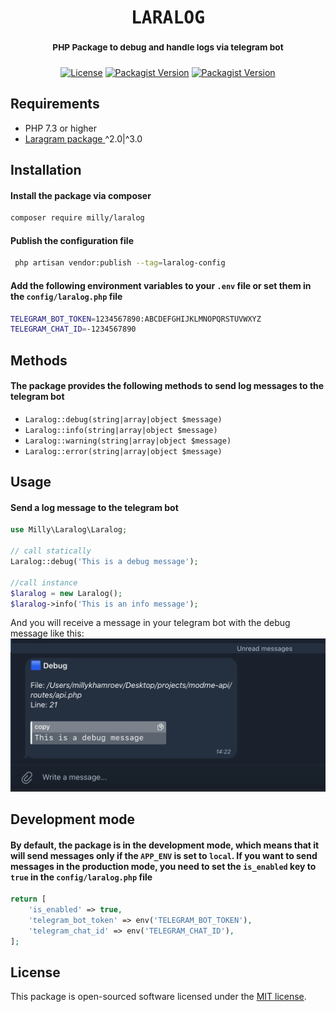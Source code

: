 <h1 align='center'><samp>LARALOG</samp></h1>
<h3 align='center'>
    <sup align='center'>PHP Package to debug and handle logs via telegram bot</sup>

[//]: # (    <h6 align="center"><a href="">Check it out how easily you can send me a message</a></h6>)
</h3>
<p align='center'>
  <a href='https://github.com/Mirmuxsin/laralog/blob/master/license'><img alt="License" src="https://img.shields.io/github/license/mirmuxsin/laragram?color=%23fefefe&logo=github&logoColor=%23fefefe&style=flat-square"></a>
  <a href='https://packagist.org/packages/milly/laralog'><img alt="Packagist Version" src="https://img.shields.io/packagist/v/milly/laragram?color=%23fefefe&label=Laragram&logo=packagist&logoColor=%23fefefe&style=flat-square"></a>
  <a href='https://www.patreon.com/millykhamroev'><img alt="Packagist Version" src="https://img.shields.io/badge/Buy%20me%20a-coffee-%23fefefe?style=flat-square&logo=patreon&logoColor=%23fefefe"></a>
</p>

## Requirements
- PHP 7.3 or higher
- <a href="https://github.com/Mirmuxsin/laragram">Laragram package </a> ^2.0|^3.0

## Installation
#### Install the package via composer
```bash
composer require milly/laralog
```
#### Publish the configuration file
```bash
 php artisan vendor:publish --tag=laralog-config
```
#### Add the following environment variables to your `.env` file or set them in the `config/laralog.php` file
```bash
TELEGRAM_BOT_TOKEN=1234567890:ABCDEFGHIJKLMNOPQRSTUVWXYZ
TELEGRAM_CHAT_ID=-1234567890
```

## Methods
#### The package provides the following methods to send log messages to the telegram bot
- `Laralog::debug(string|array|object $message)`
- `Laralog::info(string|array|object $message)`
- `Laralog::warning(string|array|object $message)`
- `Laralog::error(string|array|object $message)`

## Usage
#### Send a log message to the telegram bot
```php
use Milly\Laralog\Laralog;

// call statically
Laralog::debug('This is a debug message');

//call instance
$laralog = new Laralog();
$laralog->info('This is an info message');
```

And you will receive a message in your telegram bot with the debug message like this:
<img src="img/img1.png">

## Development mode
#### By default, the package is in the development mode, which means that it will send messages only if the `APP_ENV` is set to `local`. If you want to send messages in the production mode, you need to set the `is_enabled` key to `true` in the `config/laralog.php` file
```php
return [
    'is_enabled' => true,
    'telegram_bot_token' => env('TELEGRAM_BOT_TOKEN'),
    'telegram_chat_id' => env('TELEGRAM_CHAT_ID'),
];
```

## License
This package is open-sourced software licensed under the [MIT license](https://opensource.org/licenses/MIT).




